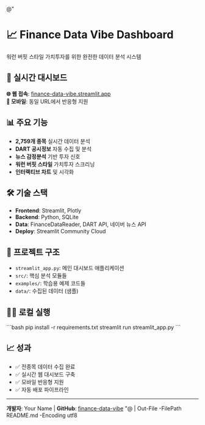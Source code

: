 @"
# 📈 Finance Data Vibe Dashboard

워런 버핏 스타일 가치투자를 위한 완전한 데이터 분석 시스템

## 🚀 실시간 대시보드
**🌐 웹 접속**: [finance-data-vibe.streamlit.app](https://finance-data-vibe.streamlit.app)  
**📱 모바일**: 동일 URL에서 반응형 지원

## 📊 주요 기능
- **2,759개 종목** 실시간 데이터 분석
- **DART 공시정보** 자동 수집 및 분석
- **뉴스 감정분석** 기반 투자 신호
- **워런 버핏 스타일** 가치투자 스크리닝
- **인터랙티브 차트** 및 시각화

## 🛠️ 기술 스택
- **Frontend**: Streamlit, Plotly
- **Backend**: Python, SQLite
- **Data**: FinanceDataReader, DART API, 네이버 뉴스 API
- **Deploy**: Streamlit Community Cloud

## 📂 프로젝트 구조
- `streamlit_app.py`: 메인 대시보드 애플리케이션
- `src/`: 핵심 분석 모듈들
- `examples/`: 학습용 예제 코드들
- `data/`: 수집된 데이터 (샘플)

## 🏃‍♂️ 로컬 실행
\`\`\`bash
pip install -r requirements.txt
streamlit run streamlit_app.py
\`\`\`

## 📈 성과
- ✅ 전종목 데이터 수집 완료
- ✅ 실시간 웹 대시보드 구축
- ✅ 모바일 반응형 지원
- ✅ 자동 배포 파이프라인

---
**개발자**: Your Name | **GitHub**: [finance-data-vibe](https://github.com/yourusername/finance-data-vibe)
"@ | Out-File -FilePath README.md -Encoding utf8